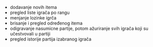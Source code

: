 - dodavanje novih itema
- pregled liste igrača po rangu
- menjanje lozinke igrča
- brisanje i pregled određenog itema
- odigravanje nasumicne partije, potom ažuriranje svih igrača koji su učestvovali u partiji
- pregled istorije partija izabranog igrača
